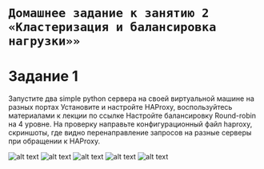 # `Домашнее задание к занятию 2 «Кластеризация и балансировка нагрузки»»`

# **Задание 1**

Запустите два simple python сервера на своей виртуальной машине на разных портах
Установите и настройте HAProxy, воспользуйтесь материалами к лекции по ссылке
Настройте балансировку Round-robin на 4 уровне.
На проверку направьте конфигурационный файл haproxy, скриншоты, где видно перенаправление запросов на разные серверы при обращении к HAProxy.

![alt text](https://github.com/BOSe1337/8-03-hw/blob/main/Pictures/ha1.jpg)
![alt text](https://github.com/BOSe1337/8-03-hw/blob/main/Pictures/ha2.jpg)
![alt text](https://github.com/BOSe1337/8-03-hw/blob/main/Pictures/ha3.jpg)
![alt text](https://github.com/BOSe1337/8-03-hw/blob/main/Pictures/ha4.jpg)
![alt text](https://github.com/BOSe1337/8-03-hw/blob/main/Pictures/ha5.jpg)
